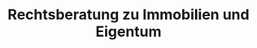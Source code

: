 ---
layout: topic
style_id: topic
title: Rechtsberatung zu Immobilien und Eigentum
description: >-
  Ihr Experte Rechtsanwalt Klevenhagen steht Ihnen zur Seite. Beratung und Hilfe
  bei Streitfragen zu Ihrem Eigentum. Prüfung von Kaufverträgen und Begleitung
  Ihres Immobilienerwerbs.
header_titel: Beratung zu Immobilien und Eigentum
header_image: /uploads/theme-immobilien1.jpg
erfolge:
  - zahl: 500+
    text: Geführte Verfahren vor Gerichten in ganz Deutschland
intro_titel:
intro_text_markdown: >-
  Unser Gründungspartner Rechtsanwalt Klevenhagen leitet das Dezernat für dieses
  anspruchsvolle und umfangreiche Rechtsgebiet. Durch seine langjährige
  Erfahrung und nachgewiesene Qualifikation als Fachanwalt für Bank- und
  Kapitalmarktrecht können wir Ihnen in diesem Rechtsgebiet eine ganzheitliche,
  integrale Beratung bieten. Vielfach stellen sich im Immobilienrecht komplexe
  Fragen, die multiple Rechtsgebiete umfassen und auch mehrere Ziele
  verwirklichen sollen. Rechtsanwalt Klevenhagen und sein Team setzen dabei auf
  ma&szlig;geschneiderte Lösungen individuelle Beratung. Als erfahrener
  Prozessanwalt mit mehreren hundert selbst geführten Verfahren vor Gerichten in
  ganz Deutschland berät er auch zur wirtschaftlichen Sinnhaftigkeit eines
  beabsichtigten Rechtsstreits. Er definiert gemeinsam mit Ihnen Ihre
  individuell gesetzten Ziele, damit diese zügig und druckvoll durchgesetzt
  werden können.
intro_link_text:
intro_link:
abschnitte:
  - abschnitt_template: box_dunkel
    titel: Eigentum als Chance - mit anwaltlicher Expertise
    text_markdown: "Das Immobilienrecht stellt einen traditionellen Arbeitsschwerpunkt der spezialisierten Rechtsanwälte unserer Kanzlei dar. Sowohl aus Sicht von Kapitalanlegern und Investoren als auch aus Sicht von Bauträgern und Initiatoren bestehen diverse Interessenlagen und es stellen sich dabei unterschiedlichste Rechtsfragen.\_\n\nUnser spezialisiertes Rechtsanwaltsteam wird von dem langjährig erfahrenen und bundesweit bekannten Experten und Fachanwalt für Bank- und Kapitalmarktrecht Kim Oliver Klevenhagen geleitet. Dabei beraten er und sein Team von Rechtsanwälten sowohl in Fragen der Vertragsgestaltung, Konzeption und der Vermarktung von Immobilienkapitalanlagen als auch rund um das Recht der sogenannten „Schrottimmobilie\". Auch die immer häufiger als Kapitalanlage angebotenen Pflegeimmobilien mit ihren besonderen rechtlichen Bedingungen und Herausforderungen sind ein Arbeitsgebiet für Rechtsanwalt Klevenhagen.\_ Er ist aber auch in der Rechtsberatung und\_ Begleitung zu Fragen der finanziellen Sanierung nach einem fehlgeschlagenen Immobilienengagement tätig."
    image: /uploads/mirror-facade-of-tall-building-1963557.jpg
    cta: true
  - abschnitt_template: weiss_bild_links
    titel: Die Immobilie in der Krise – Umgang mit Schrottimmobilien
    text_markdown: >-
      Rechtsanwalt und Fachanwalt für Bank- und Kapitalmarktrecht Klevenhagen
      ist seit vielen Jahren Experte für alle Fragen in Bezug auf die
      Rückabwicklung oder Sanierung von Schrottimmobilien. Denn: Erst nachdem
      die Eigentumswohnung erworben wurde und meist das erste bzw. zweite Jahr
      verstrichen ist, stellen die meisten Anleger fest, dass die ihnen
      gemachten Versprechungen leider überhaupt nicht eingetroffen sind. Die
      Finanzierung der fremdgenutzten und fremdfinanzierten Eigentumswohnung
      lässt sich nicht mehr aufbringen. An diesem Punkt kann jedem betroffenen
      Anleger nur dringendst empfohlen werden, anwaltlichen Rat zu suchen. Denn
      die Möglichkeit für Anleger, denen Schrottimmobilien verkauft wurden und
      die nun die Rückabwicklung suchen, hat sich stetig verbessert. Eine genaue
      rechtliche Analyse des Einzelfalls ist bei AdvoAdvice selbstverständlich.
      Denn nur so können wir gemeinsam mit Ihnen den besten Weg finden, Ihnen
      wirtschaftlich sinnvoll zu helfen. Nicht immer ist ein möglicherweise
      langjähriger Gerichtsprozess die richtige Lösung. Häufig gibt es
      außergerichtliche Lösungsmöglichkeiten, die schneller zum Ziel führen.
    image:
    cta: false
  - abschnitt_template: box_hell
    titel: Die vermietete Immobilie – Mietrecht aus Sicht des Vermieters
    text_markdown: >-
      Dr. Sven Tintemann und sein Team vertreten seit mehreren Jahren die
      Interessen von Immobilieneigentümern, die ihre Immobilien vermietet haben.
      Hierbei berät Dr. Tintemann in allen Bereichen des Mietrechts und hilft
      insbesondere dann, wenn Probleme mit dem Mietverhältnis durch
      Zahlungsausfälle oder durch Störungen in der Hausgemeinschaft gibt. Die
      Kanzlei AdvoAdvice vertritt innerhalb und auch außerhalb von Berlin
      mehrere Immobilieninvestoren und Eigentümer und regelt für diese
      mietrechtliche Angelegenheiten schnell und effektiv.      
    image:
    cta: true
  - abschnitt_template: weiss_bild_links
    titel: Zweckentfremdungsverbot von Wohnraum
    text_markdown: >-
      Rechtsanwalt Martin Sommerfeld berat und vertritt Mandanten bei Fragen zum
      Zweckentfremdungsverbot von Wohnraum. Die Tätigkeit von Rechtsanwalt
      Sommerfeld umfasst dabei den Bereich der Vermietung von Wohnraum als
      Ferienwohnung, die Umwandlung von Wohnraum in gewerblich oder
      freiberuflich genutzte Flächen sowie umgekehrt die Umwandlung von
      gewerblichen Flächen in Wohnraum. Besondern in Berlin sind in den letzten
      Monaten zahlreiche Bußgelder wegen eines Verstoßes gegen das
      Zweckentfremdungsverbot verhängt worden. Hier legt die Kanzlei AdvoAdvice
      für Betroffene Einspruch gegen den Bußgeldbescheid ein und vertritt Ihre
      Interessen gegenüber Behörden und vor Gericht.
    image:
    cta: false
redirect_from:
  - /themen/immobilienrecht
  - /themen/immobilienrecht/
redirect_to:
sitemap: true
---